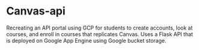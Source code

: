 # Canvas-api
Recreating an API portal using GCP for students to create accounts, look at courses, and enroll in courses that replicates Canvas. Uses a Flask API that is deployed on Google App Engine using Google bucket storage.
